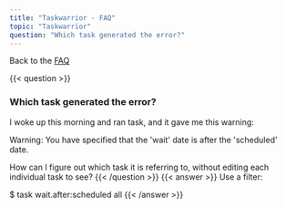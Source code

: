 ```yaml
---
title: "Taskwarrior - FAQ"
topic: "Taskwarrior"
question: "Which task generated the error?"
---
```


Back to the [FAQ](/support/faq)

{{< question >}}
### Which task generated the error?

I woke up this morning and ran task, and it gave me this warning:

 

Warning: You have specified that the 'wait' date is after the 'scheduled' date.
 

How can I figure out which task it is referring to, without editing each individual task to see?
{{< /question >}}
{{< answer >}}
Use a filter:

$ task wait.after:scheduled all
{{< /answer >}}
